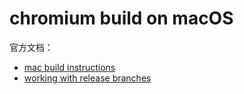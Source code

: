 # chromium build on macOS

官方文档：<br>
- [mac build instructions](https://chromium.googlesource.com/chromium/src/+/master/docs/mac_build_instructions.md)
- [working with release branches](https://www.chromium.org/developers/how-tos/get-the-code/working-with-release-branches)